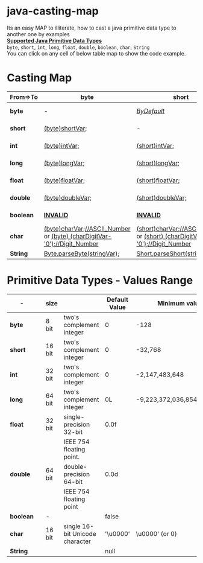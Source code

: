# java-casting-map
Its an easy MAP to illiterate, how to cast a java primitive data type to another one by examples  
[**Supported Java Primitive Data Types**][1]  
`byte`, `short`, `int`, `long`, `float`, `double`, `boolean`, `char`, `String`  
You can click on any cell of below table map to show the code example.


Casting Map
============


| From=>To 	|       **byte**        |       **short**       |   **int**     |         **long**      |       **float**       |   **double**     |         **boolean**      |       **char**       |   **String**     |  
| --- | --- | --- | --- | --- | --- | --- | --- | --- | --- |
| **byte**  	| -                     | [*ByDefault*][01]      | [*ByDefault*][02]    | [*ByDefault*][03] | [*ByDefault*][04]  | [*ByDefault*][05] | [**INVALID**][06] | [*(char)byteVar;//ASCII_Char*][07]  | [*Byte.toString(byteVar);*][08] or [ByConcatenation][09] |
| **short** 	| [(byte)shortVar;][10] | -  | [*ByDefault*][12]    | [*ByDefault*][13] | [*ByDefault*][14]  | [*ByDefault*][15] | [**INVALID**][16] | [*(char)shortVar;//ASCII_Char*][17]  | [*Short.toString(shortVar);*][18] or [ByConcatenation][19] |
| **int**   	| [(byte)intVar;][20]   | [(short)intVar;][21] | -     | [*ByDefault*][23] | [*ByDefault*][24]  | [*ByDefault*][25] | [**INVALID**][26] | [*(char)intVar;//ASCII_Char*][27]  | [*Integer.toString(intVar);*][28] or [ByConcatenation][29] |
| **long**   	| [(byte)longVar;][30]  | [(short)longVar;][31] | [(int)longVar;][32]     | - | [*ByDefault*][34]  | [*ByDefault*][35] | [**INVALID**][36] | [*(char)longVar;//ASCII_Char*][37]  | [*Long.toString(longVar);*][38] or [ByConcatenation][39] |
| **float**   	| [(byte)floatVar;][40] | [(short)floatVar;][41] | [(int)floatVar;][42]     | [(long)floatVar;][43] | -  | [*ByDefault*][45] | [**INVALID**][46] | [*(char)floatVar;//ASCII_Char*][47]  | [*Float.toString(floatVar);*][48] or [ByConcatenation][49] |
| **double**   	| [(byte)doubleVar;][50] | [(short)doubleVar;][51] | [(int)doubleVar;][52]     | [(long)doubleVar;][53] | [(float)doubleVar;][54]  | - | [**INVALID**][56] | [*(char)doubleVar;//ASCII_Char*][57]  | [*Double.toString(doubleVar);*][58] or [ByConcatenation][59] |
| **boolean**	| [**INVALID**][60]   | [**INVALID**][60] | [**INVALID**][60] | [**INVALID**][60] | [**INVALID**][60]  | [**INVALID**][60] | - | [**INVALID**][60]  | [*Boolean.toString(booleanVar);*][68] or [ByConcatenation][69] |
| **char**   	| [(byte)charVar;//ASCII_Number][70] or [(byte) (charDigitVar-'0');//Digit_Number][720]   | [(short)charVar;//ASCII_Number][71] or [(short) (charDigitVar-'0');//Digit_Number][721] | [*ByDefault//ASCII_Number*][72] or [(charDigitVar-'0');//Digit_Number][722] | [*ByDefault//ASCII_Number*][73] or [(charDigitVar-'0');//Digit_Number][723] | [*ByDefault//ASCII_Number*][74] or [(charDigitVar-'0');//Digit_Number][724]  | [*ByDefault//ASCII_Number*][75] or [(charDigitVar-'0');//Digit_Number][725] | [**INVALID**][76] | -  | [*Char.toString(charVar);*][78] or [ByConcatenation][79] |
| **String**   	| [Byte.parseByte(stringVar);][80]   | [Short.parseShort(stringVar);][81] | [Integer.parseInt(stringVar);][82] | [Long.parseLong(stringVar);][83] | [Float.parseFloat(stringVar);][84]  | [Double.parseDouble(stringVar);][85] | [Boolean.parseBoolean(stringVar);][86] | [stringVar.charAt(index);][87]  | - |


Primitive Data Types - Values Range
============

|      -      |   | **size** |                                                 | **Default Value**     | **Minimum value**           | **Maximum value**         |       |
| ----------- | - | -------- | ----------------------------------------------- | --------------------- | --------------------------- | ------------------------- | ----- |
| **byte**    |   | 8 bit    | two's complement integer                        | 0                     | \-128                       | 127                       | 2\^7  |
| **short**   |   | 16 bit   | two's complement integer                        | 0                     | \-32,768                    | 32,767                    | 2\^15 |
| **int**     |   | 32 bit   | two's complement integer                        | 0                     | \-2,147,483,648             | 2,147,483,647             | 2\^31 |
| **long**    |   | 64 bit   | two's complement integer                        | 0L                    | \-9,223,372,036,854,770,000 | 9,223,372,036,854,770,000 | 2\^63 |
| **float**   |   | 32 bit   | single-precision 32-bit                         | 0.0f                  |                             |                           |       |
|             |   |          | IEEE 754 floating point.                        |                       |                             |                           |       |
| **double**  |   | 64 bit   | double-precision 64-bit                         | 0.0d                  |                             |                           |       |
|             |   |          | IEEE 754 floating point                         |                       |                             |                           |       |
| **boolean** |   | \-       |                                                 | false                 |                             |                           |       |
| **char**    |   | 16 bit   | single 16-bit Unicode character                 | '\\u0000'             | \\u0000' (or 0)             | \\uffff' (or 65,535)      |       |
| **String**  |   |          |                                                 | null                  |                             |                           |       |










[1]: https://docs.oracle.com/javase/tutorial/java/nutsandbolts/datatypes.html

[01]: https://github.com/ahmednabil88/java-casting-map/blob/master/src/castingMap/CastingByteTo.java#L20-L23 "BY Default - No casting required"
[02]: https://github.com/ahmednabil88/java-casting-map/blob/master/src/castingMap/CastingByteTo.java#L25-L28 "BY Default - No casting required"
[03]: https://github.com/ahmednabil88/java-casting-map/blob/master/src/castingMap/CastingByteTo.java#L30-L33 "BY Default - No casting required"
[04]: https://github.com/ahmednabil88/java-casting-map/blob/master/src/castingMap/CastingByteTo.java#L35-L38 "BY Default - No casting required"
[05]: https://github.com/ahmednabil88/java-casting-map/blob/master/src/castingMap/CastingByteTo.java#L40-L43 "BY Default - No casting required"
[06]: https://github.com/ahmednabil88/java-casting-map/blob/master/src/castingMap/CastingByteTo.java#L45-L48
[07]: https://github.com/ahmednabil88/java-casting-map/blob/master/src/castingMap/CastingByteTo.java#L50-L53
[08]: https://github.com/ahmednabil88/java-casting-map/blob/master/src/castingMap/CastingByteTo.java#L55-L57
[09]: https://github.com/ahmednabil88/java-casting-map/blob/master/src/castingMap/CastingByteTo.java#L59-L61

[10]: https://github.com/ahmednabil88/java-casting-map/blob/master/src/castingMap/CastingShortTo.java#L20-L22
[12]: https://github.com/ahmednabil88/java-casting-map/blob/master/src/castingMap/CastingShortTo.java#L24-L27 "BY Default - No casting required"
[13]: https://github.com/ahmednabil88/java-casting-map/blob/master/src/castingMap/CastingShortTo.java#L29-L32 "BY Default - No casting required"
[14]: https://github.com/ahmednabil88/java-casting-map/blob/master/src/castingMap/CastingShortTo.java#L34-L37 "BY Default - No casting required"
[15]: https://github.com/ahmednabil88/java-casting-map/blob/master/src/castingMap/CastingShortTo.java#L39-L42 "BY Default - No casting required"
[16]: https://github.com/ahmednabil88/java-casting-map/blob/master/src/castingMap/CastingShortTo.java#L44-L47
[17]: https://github.com/ahmednabil88/java-casting-map/blob/master/src/castingMap/CastingShortTo.java#L49-L52
[18]: https://github.com/ahmednabil88/java-casting-map/blob/master/src/castingMap/CastingShortTo.java#L54-L56
[19]: https://github.com/ahmednabil88/java-casting-map/blob/master/src/castingMap/CastingShortTo.java#L58-L60

[20]: https://github.com/ahmednabil88/java-casting-map/blob/master/src/castingMap/CastingIntTo.java#L20-L23
[21]: https://github.com/ahmednabil88/java-casting-map/blob/master/src/castingMap/CastingIntTo.java#L25-L27
[23]: https://github.com/ahmednabil88/java-casting-map/blob/master/src/castingMap/CastingIntTo.java#L29-L32 "BY Default - No casting required"
[24]: https://github.com/ahmednabil88/java-casting-map/blob/master/src/castingMap/CastingIntTo.java#L34-L37 "BY Default - No casting required"
[25]: https://github.com/ahmednabil88/java-casting-map/blob/master/src/castingMap/CastingIntTo.java#L39-L42 "BY Default - No casting required"
[26]: https://github.com/ahmednabil88/java-casting-map/blob/master/src/castingMap/CastingIntTo.java#L44-L47
[27]: https://github.com/ahmednabil88/java-casting-map/blob/master/src/castingMap/CastingIntTo.java#L49-L52
[28]: https://github.com/ahmednabil88/java-casting-map/blob/master/src/castingMap/CastingIntTo.java#L54-L56
[29]: https://github.com/ahmednabil88/java-casting-map/blob/master/src/castingMap/CastingIntTo.java#L58-L60


[30]: https://github.com/ahmednabil88/java-casting-map/blob/master/src/castingMap/CastingLongTo.java#L20-L23
[31]: https://github.com/ahmednabil88/java-casting-map/blob/master/src/castingMap/CastingLongTo.java#L25-L27
[32]: https://github.com/ahmednabil88/java-casting-map/blob/master/src/castingMap/CastingLongTo.java#L29-L32
[34]: https://github.com/ahmednabil88/java-casting-map/blob/master/src/castingMap/CastingLongTo.java#L34-L37 "BY Default - No casting required"
[35]: https://github.com/ahmednabil88/java-casting-map/blob/master/src/castingMap/CastingLongTo.java#L39-L42 "BY Default - No casting required"
[36]: https://github.com/ahmednabil88/java-casting-map/blob/master/src/castingMap/CastingLongTo.java#L44-L47
[37]: https://github.com/ahmednabil88/java-casting-map/blob/master/src/castingMap/CastingLongTo.java#L49-L52
[38]: https://github.com/ahmednabil88/java-casting-map/blob/master/src/castingMap/CastingLongTo.java#L54-L56
[39]: https://github.com/ahmednabil88/java-casting-map/blob/master/src/castingMap/CastingLongTo.java#L58-L60



[40]: https://github.com/ahmednabil88/java-casting-map/blob/master/src/castingMap/CastingFloatTo.java#L20-L22
[41]: https://github.com/ahmednabil88/java-casting-map/blob/master/src/castingMap/CastingFloatTo.java#L24-L26
[42]: https://github.com/ahmednabil88/java-casting-map/blob/master/src/castingMap/CastingFloatTo.java#L28-L30
[43]: https://github.com/ahmednabil88/java-casting-map/blob/master/src/castingMap/CastingFloatTo.java#L32-L34
[45]: https://github.com/ahmednabil88/java-casting-map/blob/master/src/castingMap/CastingFloatTo.java#L36-L39 "BY Default - No casting required"
[46]: https://github.com/ahmednabil88/java-casting-map/blob/master/src/castingMap/CastingFloatTo.java#L41-L45
[47]: https://github.com/ahmednabil88/java-casting-map/blob/master/src/castingMap/CastingFloatTo.java#L46-L49
[48]: https://github.com/ahmednabil88/java-casting-map/blob/master/src/castingMap/CastingFloatTo.java#L51-L53
[49]: https://github.com/ahmednabil88/java-casting-map/blob/master/src/castingMap/CastingFloatTo.java#L55-L57


[50]: https://github.com/ahmednabil88/java-casting-map/blob/master/src/castingMap/CastingDoubleTo.java#L20-L22
[51]: https://github.com/ahmednabil88/java-casting-map/blob/master/src/castingMap/CastingDoubleTo.java#L24-L26
[52]: https://github.com/ahmednabil88/java-casting-map/blob/master/src/castingMap/CastingDoubleTo.java#L28-L30
[53]: https://github.com/ahmednabil88/java-casting-map/blob/master/src/castingMap/CastingDoubleTo.java#L32-L34
[54]: https://github.com/ahmednabil88/java-casting-map/blob/master/src/castingMap/CastingDoubleTo.java#L36-L38
[56]: https://github.com/ahmednabil88/java-casting-map/blob/master/src/castingMap/CastingDoubleTo.java#L40-L43
[57]: https://github.com/ahmednabil88/java-casting-map/blob/master/src/castingMap/CastingDoubleTo.java#L45-L48
[58]: https://github.com/ahmednabil88/java-casting-map/blob/master/src/castingMap/CastingDoubleTo.java#L50-L52
[59]: https://github.com/ahmednabil88/java-casting-map/blob/master/src/castingMap/CastingDoubleTo.java#L54-L56

[60]: https://github.com/ahmednabil88/java-casting-map/blob/master/src/castingMap/CastingBooleanTo.java#L20-L22 "boolean - Can NOT be casted to byte/short/int/long/float/double/char"
[68]: https://github.com/ahmednabil88/java-casting-map/blob/master/src/castingMap/CastingBooleanTo.java#L24-L27
[69]: https://github.com/ahmednabil88/java-casting-map/blob/master/src/castingMap/CastingBooleanTo.java#L29-L32


[70]: https://github.com/ahmednabil88/java-casting-map/blob/master/src/castingMap/CastingCharTo.java#L20-L23
[71]: https://github.com/ahmednabil88/java-casting-map/blob/master/src/castingMap/CastingCharTo.java#L25-L28
[72]: https://github.com/ahmednabil88/java-casting-map/blob/master/src/castingMap/CastingCharTo.java#L30-L34
[73]: https://github.com/ahmednabil88/java-casting-map/blob/master/src/castingMap/CastingCharTo.java#L36-L40
[74]: https://github.com/ahmednabil88/java-casting-map/blob/master/src/castingMap/CastingCharTo.java#L42-L46
[75]: https://github.com/ahmednabil88/java-casting-map/blob/master/src/castingMap/CastingCharTo.java#L48-L52
[76]: https://github.com/ahmednabil88/java-casting-map/blob/master/src/castingMap/CastingCharTo.java#L54-L57
[78]: https://github.com/ahmednabil88/java-casting-map/blob/master/src/castingMap/CastingCharTo.java#L59-L61
[79]: https://github.com/ahmednabil88/java-casting-map/blob/master/src/castingMap/CastingCharTo.java#L63-L65

[720]: https://github.com/ahmednabil88/java-casting-map/blob/master/src/castingMap/CastingCharTo.java#L75-L78
[721]: https://github.com/ahmednabil88/java-casting-map/blob/master/src/castingMap/CastingCharTo.java#L80-L83
[722]: https://github.com/ahmednabil88/java-casting-map/blob/master/src/castingMap/CastingCharTo.java#L85-L88
[723]: https://github.com/ahmednabil88/java-casting-map/blob/master/src/castingMap/CastingCharTo.java#L90-L93
[724]: https://github.com/ahmednabil88/java-casting-map/blob/master/src/castingMap/CastingCharTo.java#L95-L98
[725]: https://github.com/ahmednabil88/java-casting-map/blob/master/src/castingMap/CastingCharTo.java#L100-L103


[80]: https://github.com/ahmednabil88/java-casting-map/blob/master/src/castingMap/CastingStringTo.java#L19-L22
[81]: https://github.com/ahmednabil88/java-casting-map/blob/master/src/castingMap/CastingStringTo.java#L24-L27
[82]: https://github.com/ahmednabil88/java-casting-map/blob/master/src/castingMap/CastingStringTo.java#L29-L32
[83]: https://github.com/ahmednabil88/java-casting-map/blob/master/src/castingMap/CastingStringTo.java#L34-L37
[84]: https://github.com/ahmednabil88/java-casting-map/blob/master/src/castingMap/CastingStringTo.java#L39-L42
[85]: https://github.com/ahmednabil88/java-casting-map/blob/master/src/castingMap/CastingStringTo.java#L44-L47
[86]: https://github.com/ahmednabil88/java-casting-map/blob/master/src/castingMap/CastingStringTo.java#L49-L55
[87]: https://github.com/ahmednabil88/java-casting-map/blob/master/src/castingMap/CastingStringTo.java#L57-L60

